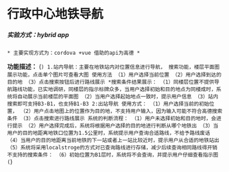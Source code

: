 # 行政中心地铁导航
##### 实验方式：hybrid app
    * 主要实现方式为：cordova +vue 借助的api为高德 * 
**功能描述：**
 (```)
   1.站内导航：主要在地铁站内对位置信息进行导航，
搜索功能，楼层平面图展示功能，点击单个图片可查看大图
使用方法
   （1）用户选择当前位置
   （2）用户选择到达的目的地
    （3）点击搜索按钮后进行路线展示
 *搜索条件结果展示：
    （1）同楼层位置不提供导航路线功能，已实地调研，同楼层的指示标牌众多，当用户选择初始和目的地点为同楼成时，系统将自动展示当前楼层的平面图
    （2）当用户选择起始地点一致时，提示用户信息
    （3）站内搜索即可支持B3-B1，也支持B1-B3
2:出站导航
  使用方式：
    （1）用户选择当前的初始位置，
    （2）用户点击地图上的位置作为目的地，不支持用户输入，因为输入可能不符合高德搜索条件
    （3）点击搜索进行路线展示
系统的判断流程：
    （1）用户未选择初始和目的地时，会进行提示
    （2）用户选择完成后，系统将根据用户选择的目的地进行判断从哪个地铁出
    （3）当用户的目的地距离地铁口位置为1.5公里时，系统提示用户查询合适路线，不给予路线废话
    （4）当用户的目的地距离当前地铁的下一站或者上一站比较近时，提示用户从合适的地铁站出
    （5）系统将采用localstroge的方式对已查询路线进行存储，减少后续查询相同路线得开销
不支持的搜索条件：
    （6）初始位置为B1层时，系统将不会查询，并提示用户仔细查看指示图
 (```)
